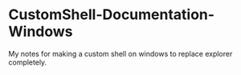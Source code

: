 # CustomShell-Documentation-Windows
My notes for making a custom shell on windows to replace explorer completely.
